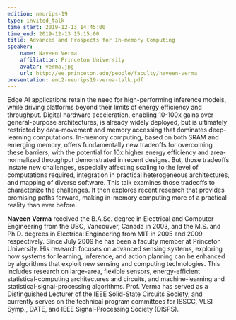 ```yaml
---
edition: neurips-19
type: invited_talk
time_start: 2019-12-13 14:45:00
time_end: 2019-12-13 15:15:00
title: Advances and Prospects for In-memory Computing
speaker:
    name: Naveen Verma
    affiliation: Princeton University
    avatar: verma.jpg
    url: http://ee.princeton.edu/people/faculty/naveen-verma
presentation: emc2-neurips19-verma-talk.pdf
---
```

Edge AI applications retain the need for high-performing inference models, while driving platforms beyond their limits of energy efficiency and throughput. Digital hardware acceleration, enabling 10-100x gains over general-purpose architectures, is already widely deployed, but is ultimately restricted by data-movement and memory accessing that dominates deep-learning computations. In-memory computing, based on both SRAM and emerging memory, offers fundamentally new tradeoffs for overcoming these barriers, with the potential for 10x higher energy efficiency and area-normalized throughput demonstrated in recent designs. But, those tradeoffs instate new challenges, especially affecting scaling to the level of computations required, integration in practical heterogeneous architectures, and mapping of diverse software. This talk examines those tradeoffs to characterize the challenges. It then explores recent research that provides promising paths forward, making in-memory computing more of a practical reality than ever before.

**Naveen Verma** received the B.A.Sc. degree in Electrical and Computer Engineering from the UBC, Vancouver, Canada in 2003, and the M.S. and Ph.D. degrees in Electrical Engineering from MIT in 2005 and 2009 respectively. Since July 2009 he has been a faculty member at Princeton University. His research focuses on advanced sensing systems, exploring how systems for learning, inference, and action planning can be enhanced by algorithms that exploit new sensing and computing technologies. This includes research on large-area, flexible sensors, energy-efficient statistical-computing architectures and circuits, and machine-learning and statistical-signal-processing algorithms. Prof. Verma has served as a Distinguished Lecturer of the IEEE Solid-State Circuits Society, and currently serves on the technical program committees for ISSCC, VLSI Symp., DATE, and IEEE Signal-Processing Society (DISPS).
